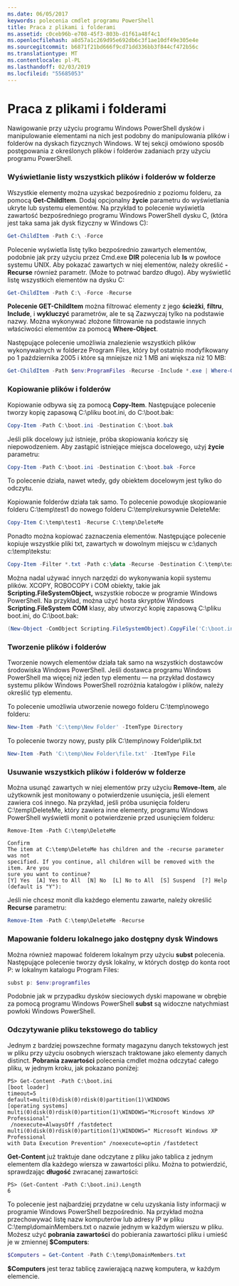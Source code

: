 ```yaml
---
ms.date: 06/05/2017
keywords: polecenia cmdlet programu PowerShell
title: Praca z plikami i folderami
ms.assetid: c0ceb96b-e708-45f3-803b-d1f61a48f4c1
ms.openlocfilehash: a8d57a1c269d95e692db6c3f1ae10df49e305e4e
ms.sourcegitcommit: b6871f21bd666f9cd71dd336bb3f844cf472b56c
ms.translationtype: MT
ms.contentlocale: pl-PL
ms.lasthandoff: 02/03/2019
ms.locfileid: "55685053"
---
```

# <a name="working-with-files-and-folders"></a>Praca z plikami i folderami

Nawigowanie przy użyciu programu Windows PowerShell dysków i manipulowanie elementami na nich jest podobny do manipulowania plików i folderów na dyskach fizycznych Windows. W tej sekcji omówiono sposób postępowania z określonych plików i folderów zadaniach przy użyciu programu PowerShell.

### <a name="listing-all-the-files-and-folders-within-a-folder"></a>Wyświetlanie listy wszystkich plików i folderów w folderze

Wszystkie elementy można uzyskać bezpośrednio z poziomu folderu, za pomocą **Get-ChildItem**. Dodaj opcjonalny **życie** parametru do wyświetlania ukryte lub systemu elementów. Na przykład to polecenie wyświetla zawartość bezpośredniego programu Windows PowerShell dysku C, (która jest taka sama jak dysk fizyczny w Windows C):

```powershell
Get-ChildItem -Path C:\ -Force
```

Polecenie wyświetla listę tylko bezpośrednio zawartych elementów, podobnie jak przy użyciu przez Cmd.exe **DIR** polecenia lub **ls** w powłoce systemu UNIX. Aby pokazać zawartych w niej elementów, należy określić **-Recurse** również parametr. (Może to potrwać bardzo długo). Aby wyświetlić listę wszystkich elementów na dysku C:

```powershell
Get-ChildItem -Path C:\ -Force -Recurse
```

**Polecenie GET-ChildItem** można filtrować elementy z jego **ścieżki**, **filtru**, **Include**, i **wykluczyć** parametrów, ale te są Zazwyczaj tylko na podstawie nazwy. Można wykonywać złożone filtrowanie na podstawie innych właściwości elementów za pomocą **Where-Object**.

Następujące polecenie umożliwia znalezienie wszystkich plików wykonywalnych w folderze Program Files, który był ostatnio modyfikowany po 1 października 2005 i które są mniejsze niż 1 MB ani większa niż 10 MB:

```powershell
Get-ChildItem -Path $env:ProgramFiles -Recurse -Include *.exe | Where-Object -FilterScript {($_.LastWriteTime -gt '2005-10-01') -and ($_.Length -ge 1mb) -and ($_.Length -le 10mb)}
```

### <a name="copying-files-and-folders"></a>Kopiowanie plików i folderów

Kopiowanie odbywa się za pomocą **Copy-Item**. Następujące polecenie tworzy kopię zapasową C:\\pliku boot.ini, do C:\\boot.bak:

```powershell
Copy-Item -Path C:\boot.ini -Destination C:\boot.bak
```

Jeśli plik docelowy już istnieje, próba skopiowania kończy się niepowodzeniem. Aby zastąpić istniejące miejsca docelowego, użyj **życie** parametru:

```powershell
Copy-Item -Path C:\boot.ini -Destination C:\boot.bak -Force
```

To polecenie działa, nawet wtedy, gdy obiektem docelowym jest tylko do odczytu.

Kopiowanie folderów działa tak samo. To polecenie powoduje skopiowanie folderu C:\\temp\\test1 do nowego folderu C:\\temp\\rekursywnie DeleteMe:

```powershell
Copy-Item C:\temp\test1 -Recurse C:\temp\DeleteMe
```

Ponadto można kopiować zaznaczenia elementów. Następujące polecenie kopiuje wszystkie pliki txt, zawartych w dowolnym miejscu w c:\\danych c:\\temp\\tekstu:

```powershell
Copy-Item -Filter *.txt -Path c:\data -Recurse -Destination C:\temp\text
```

Można nadal używać innych narzędzi do wykonywania kopii systemu plików. XCOPY, ROBOCOPY i COM obiekty, takie jak **Scripting.FileSystemObject,** wszystkie robocze w programie Windows PowerShell. Na przykład, można użyć hosta skryptów Windows **Scripting.FileSystem COM** klasy, aby utworzyć kopię zapasową C:\\pliku boot.ini, do C:\\boot.bak:

```powershell
(New-Object -ComObject Scripting.FileSystemObject).CopyFile('C:\boot.ini', 'C:\boot.bak')
```

### <a name="creating-files-and-folders"></a>Tworzenie plików i folderów

Tworzenie nowych elementów działa tak samo na wszystkich dostawców środowiska Windows PowerShell. Jeśli dostawca programu Windows PowerShell ma więcej niż jeden typ elementu — na przykład dostawcy systemu plików Windows PowerShell rozróżnia katalogów i plików, należy określić typ elementu.

To polecenie umożliwia utworzenie nowego folderu C:\\temp\\nowego folderu:

```powershell
New-Item -Path 'C:\temp\New Folder' -ItemType Directory
```

To polecenie tworzy nowy, pusty plik C:\\temp\\nowy Folder\\plik.txt

```powershell
New-Item -Path 'C:\temp\New Folder\file.txt' -ItemType File
```

### <a name="removing-all-files-and-folders-within-a-folder"></a>Usuwanie wszystkich plików i folderów w folderze

Można usunąć zawartych w niej elementów przy użyciu **Remove-Item**, ale użytkownik jest monitowany o potwierdzenie usunięcia, jeśli element zawiera coś innego. Na przykład, jeśli próba usunięcia folderu C:\\temp\\DeleteMe, który zawiera inne elementy, programu Windows PowerShell wyświetli monit o potwierdzenie przed usunięciem folderu:

```
Remove-Item -Path C:\temp\DeleteMe

Confirm
The item at C:\temp\DeleteMe has children and the -recurse parameter was not
specified. If you continue, all children will be removed with the item. Are you
sure you want to continue?
[Y] Yes  [A] Yes to All  [N] No  [L] No to All  [S] Suspend  [?] Help
(default is "Y"):
```

Jeśli nie chcesz monit dla każdego elementu zawarte, należy określić **Recurse** parametru:

```powershell
Remove-Item -Path C:\temp\DeleteMe -Recurse
```

### <a name="mapping-a-local-folder-as-a-windows-accessible-drive"></a>Mapowanie folderu lokalnego jako dostępny dysk Windows

Można również mapować folderem lokalnym przy użyciu **subst** polecenia. Następujące polecenie tworzy dysk lokalny, w których dostęp do konta root P: w lokalnym katalogu Program Files:

```powershell
subst p: $env:programfiles
```

Podobnie jak w przypadku dysków sieciowych dyski mapowane w obrębie za pomocą programu Windows PowerShell **subst** są widoczne natychmiast powłoki Windows PowerShell.

### <a name="reading-a-text-file-into-an-array"></a>Odczytywanie pliku tekstowego do tablicy

Jednym z bardziej powszechne formaty magazynu danych tekstowych jest w pliku przy użyciu osobnych wierszach traktowane jako elementy danych distinct. **Pobrania zawartości** polecenia cmdlet można odczytać całego pliku, w jednym kroku, jak pokazano poniżej:

```
PS> Get-Content -Path C:\boot.ini
[boot loader]
timeout=5
default=multi(0)disk(0)rdisk(0)partition(1)\WINDOWS
[operating systems]
multi(0)disk(0)rdisk(0)partition(1)\WINDOWS="Microsoft Windows XP Professional"
 /noexecute=AlwaysOff /fastdetect
multi(0)disk(0)rdisk(0)partition(1)\WINDOWS=" Microsoft Windows XP Professional
with Data Execution Prevention" /noexecute=optin /fastdetect
```

**Get-Content** już traktuje dane odczytane z pliku jako tablica z jednym elementem dla każdego wiersza w zawartości pliku. Można to potwierdzić, sprawdzając **długość** zwracanej zawartości:

```
PS> (Get-Content -Path C:\boot.ini).Length
6
```

To polecenie jest najbardziej przydatne w celu uzyskania listy informacji w programie Windows PowerShell bezpośrednio. Na przykład można przechowywać listę nazw komputerów lub adresy IP w pliku C:\\temp\\domainMembers.txt o nazwie jednym w każdym wierszu w pliku. Możesz użyć **pobrania zawartości** do pobierania zawartości pliku i umieść je w zmiennej **$Computers**:

```powershell
$Computers = Get-Content -Path C:\temp\DomainMembers.txt
```

**$Computers** jest teraz tablicę zawierającą nazwę komputera, w każdym elemencie.
